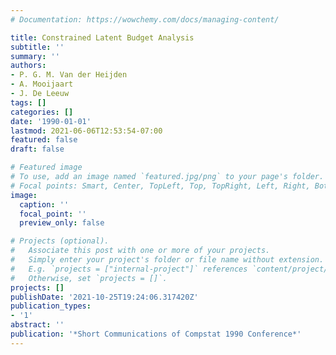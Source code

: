 ```yaml
---
# Documentation: https://wowchemy.com/docs/managing-content/

title: Constrained Latent Budget Analysis
subtitle: ''
summary: ''
authors:
- P. G. M. Van der Heijden
- A. Mooijaart
- J. De Leeuw
tags: []
categories: []
date: '1990-01-01'
lastmod: 2021-06-06T12:53:54-07:00
featured: false
draft: false

# Featured image
# To use, add an image named `featured.jpg/png` to your page's folder.
# Focal points: Smart, Center, TopLeft, Top, TopRight, Left, Right, BottomLeft, Bottom, BottomRight.
image:
  caption: ''
  focal_point: ''
  preview_only: false

# Projects (optional).
#   Associate this post with one or more of your projects.
#   Simply enter your project's folder or file name without extension.
#   E.g. `projects = ["internal-project"]` references `content/project/deep-learning/index.md`.
#   Otherwise, set `projects = []`.
projects: []
publishDate: '2021-10-25T19:24:06.317420Z'
publication_types:
- '1'
abstract: ''
publication: '*Short Communications of Compstat 1990 Conference*'
---
```


